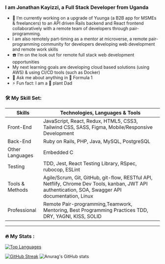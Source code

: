 ### I am Jonathan Kayizzi, a Full Stack Developer from Uganda
  
- 🔭 I’m currently working on a upgrade of Yuunga (a B2B app for MSMEs & freelancers) to an API driven Rails backend and React frontend collaboratively with a remote team of developers through pair-programming.
- I am also remotely part-timing as a mentor at microverse, a remote pair-programming community for developers developing web development and remote work skills
- ☎️ I’m on the look out for remote full stack web development opportunities
- My next learning goals are developing cloud based solutions (using AWS) & using CI/CD tools (such as Docker)
- 💬 Ask me about anything in 🚗 Formula 1
- ⚡ Fun fact: I am a 🌲 plant Dad

### :hammer_and_wrench: My Skill Set: 

| Skills                 | Technologies, Languages & Tools                                                                 |
| ---------------------- | ------------------------------------------------------------------------------------------------|
| Front-End              | JavaScript, React, Redux, HTML5, CSS3, Tailwind CSS, SASS, Figma, Mobile/Responsive Development |
| Back-End               | Ruby on Rails, PHP, Java, MySQL, PostgreSQL                                                     |
| Other Languages        | Embedded C                                                                                      |
| Testing                | TDD, Jest, React Testing Library, RSpec, rubocop, ESLint                                        |
| Tools & Methods        | Agile/Scrum, Git, GitHub, git-flow, RESTful API, Netflify, Chrome Dev Tools, kanban, JWT API authentication, SOA, Swagger API documentation, Linux |
| Professional           | Remote Pair-programming,Teamwork, Mentoring, Best Programming Practices TDD, DRY, YAGNI, KISS, SOLID |
---

### :fire: My Stats :
[![Top Languages](https://github-readme-stats.vercel.app/api/top-langs/?username=JonahKayizzi&layout=compact&theme=vision-friendly-dark)](https://github.com/anuraghazra/github-readme-stats)

[![GitHub Streak](http://github-readme-streak-stats.herokuapp.com?user=JonahKayizzi&theme=dark&background=000000)](https://git.io/streak-stats)
![Anurag's GitHub stats](https://github-readme-stats.vercel.app/api?username=JonahKayizzi&show_icons=true&theme=radical)
<!--
- 🌱 I’m currently learning ...
- 👯 I’m looking to collaborate on ...
- 🤔 I’m looking for help with ...
- 💬 Ask me about ...
- 📫 How to reach me: ...
- 😄 Pronouns: ...
--!>
